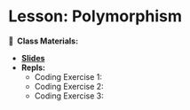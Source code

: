 <!-- .slide: data-background="./Images/header.svg" data-background-repeat="none" data-background-size="40% 40%" data-background-position="center 10%" class="header" -->
# Lesson: Polymorphism

<!-- Put a link to the slides so that students can find them -->

**📝 &nbsp;Class Materials:** 
  <!-- Put a link to the slides -->
* [**Slides**]()
* **Repls:**
  * Coding Exercise 1: 
  * Coding Exercise 2: 
  * Coding Exercise 3: 
  

<!-- > -->
